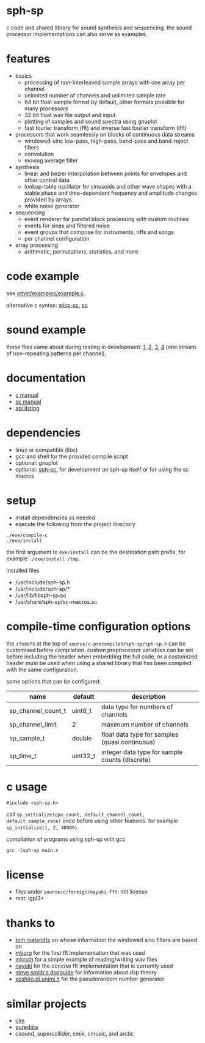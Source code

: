 # sph-sp
c code and shared library for sound synthesis and sequencing. the sound processor implementations can also serve as examples.

# features
* basics
  * processing of non-interleaved sample arrays with one array per channel
  * unlimited number of channels and unlimited sample rate
  * 64 bit float sample format by default, other formats possible for many processors
  * 32 bit float wav file output and input
  * plotting of samples and sound spectra using gnuplot
  * fast fourier transform (fft) and inverse fast fourier transform (ifft)
* processors that work seamlessly on blocks of continuous data streams
  * windowed-sinc low-pass, high-pass, band-pass and band-reject filters
  * convolution
  * moving average filter
* synthesis
  * linear and bezier interpolation between points for envelopes and other control data
  * lookup-table oscillator for sinusoids and other wave shapes with a stable phase and time-dependent frequency and amplitude changes provided by arrays
  * white noise generator
* sequencing
  * event renderer for parallel block processing with custom routines
  * events for sines and filtered noise
  * event groups that compose for instruments, riffs and songs
  * per channel configuration
* array processing
  * arithmetic, permutations, statistics, and more

# code example
see [other/examples/example.c](other/examples/example.c).

alternative c syntax: [wisp-sc](other/examples/example.scw), [sc](other/examples/example.sc)

# sound example
these files came about during testing in development: [1](https://sph.mn/auditive_visual/sound/2022/2022-12-10.15814.flac), [2](https://sph.mn/auditive_visual/sound/2022/2022-12-10.07345.flac), [3](https://sph.mn/auditive_visual/sound/2022/2022-12-10.09439.flac), [4](https://sph.mn/auditive_visual/sound/2022/2021-04-12.05370.flac) (one stream of non-repeating patterns per channel).

# documentation
* [c manual](other/documentation/c-manual.md)
* [sc manual](other/documentation/sc-manual.md)
* [api listing](other/documentation/api.md)

# dependencies
* linux or compatible (libc)
* gcc and shell for the provided compile script
* optional: gnuplot
* optional: [sph-sc](https://github.com/sph-mn/sph-sc), for development on sph-sp itself or for using the sc macros

# setup
* install dependencies as needed
* execute the following from the project directory

```
./exe/compile-c
./exe/install
```

the first argument to `exe/install` can be the destination path prefix, for example `./exe/install /tmp`.

installed files
* /usr/include/sph-sp.h
* /usr/include/sph-sp/*
* /usr/lib/libsph-sp.so
* /usr/share/sph-sp/sc-macros.sc

# compile-time configuration options
the `ifndef`s at the top of `source/c-precompiled/sph-sp/sph-sp.h` can be customised before compilation. custom preprocessor variables can be set before including the header when embedding the full code, or a customized header must be used when using a shared library that has been compiled with the same configuration.

some options that can be configured:

| name | default | description |
| --- | --- | --- |
|sp_channel_count_t|uint8_t|data type for numbers of channels|
|sp_channel_limit|2|maximum number of channels|
|sp_sample_t|double|float data type for samples (quasi continuous)|
|sp_time_t|uint32_t|integer data type for sample counts (discrete)|

# c usage
```
#include <sph-sp.h>
```
call `sp_initialize(cpu_count, default_channel_count, default_sample_rate)` once before using other features. for example `sp_initialize(1, 2, 48000)`.

compilation of programs using sph-sp with gcc
```
gcc -lsph-sp main.c
```

# license
* files under `source/c/foreign/nayuki-fft`: mit license
* rest: lgpl3+

# thanks to
* [tom roelandts](https://tomroelandts.com/) on whose information the windowed sinc filters are based on
* [mborg](https://github.com/mborgerding/kissfft) for the first fft implementation that was used
* [mhroth](https://github.com/mhroth/tinywav) for a simple example of reading/writing wav files
* [nayuki](https://www.nayuki.io/page/free-small-fft-in-multiple-languages) for the concise fft implementation that is currently used
* [steve smith's dspguide](http://www.dspguide.com/) for information about dsp theory
* [xoshiro.di.unimi.it](http://xoshiro.di.unimi.it/) for the pseudorandom number generator

# similar projects
* [clm](https://ccrma.stanford.edu/software/snd/snd/clm.html)
* [puredata](https://puredata.info/)
* csound, supercollider, cmix, cmusic, and arctic